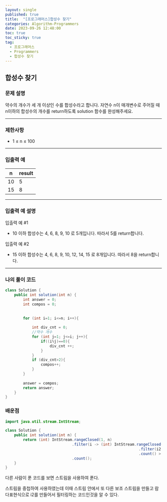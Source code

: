 ```yaml
---
layout: single
published: true
title:  "[프로그래머스]합성수 찾기"
categories: Algorithm-Programmers
date: 2023-09-26 12:48:00
toc: true
toc_sticky: true
tag:   
  - 프로그래머스
  - Programmers
  - 합성수 찾기
---
```


## 합성수 찾기

### 문제 설명

약수의 개수가 세 개 이상인 수를 합성수라고 합니다. 자연수 n이 매개변수로 주어질 때 n이하의 합성수의 개수를 return하도록 solution 함수를 완성해주세요.

----------------

### 제한사항

* 1 ≤ n ≤ 100



----------------

### 입출력 예

|n|	result|
|---|---|
|10|	5|
|15|	8|

----------------

### 입출력 예 설명

입출력 예 #1  

* 10 이하 합성수는 4, 6, 8, 9, 10 로 5개입니다. 따라서 5를 return합니다.
  

입출력 예 #2  

* 15 이하 합성수는 4, 6, 8, 9, 10, 12, 14, 15 로 8개입니다. 따라서 8을 return합니다.
  



----------------

### 나의 풀이 코드

```java
class Solution {
    public int solution(int n) {
        int answer = 0;
        int compos = 0;
        
        
        for (int i=1; i<=n; i++){
            
            int div_cnt = 0;
            //약수 개수
            for (int j=1; j<=i; j++){
                if((i%j)==0){
                    div_cnt ++;
                }
            }
            if (div_cnt>2){
                compos++;
            }
        }
        
        answer = compos;
        return answer;
    }
}
```


### 배운점

```java
import java.util.stream.IntStream;

class Solution {
    public int solution(int n) {
        return (int) IntStream.rangeClosed(1, n)
                              .filter(i -> (int) IntStream.rangeClosed(1, i)
                                                            .filter(i2 -> i % i2 == 0)
                                                            .count() > 2)
                              .count();
    }
}
```

<p>
다른 사람이 푼 코드를 보면 스트림을 사용하여 푼다.
</p>
<p>
스트림을 중첩하여 사용하였는데 이때 스트림 안에서 또 다른 보조 스트림을 만들고 람다표현식으로 i2를 만들어서 필터링하는 코드인것을 알 수 있다.
</p>
